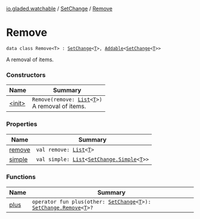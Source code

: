 [io.gladed.watchable](../../index.md) / [SetChange](../index.md) / [Remove](./index.md)

# Remove

`data class Remove<T> : `[`SetChange`](../index.md)`<`[`T`](index.md#T)`>, `[`Addable`](../../-addable/index.md)`<`[`SetChange`](../index.md)`<`[`T`](index.md#T)`>>`

A removal of items.

### Constructors

| Name | Summary |
|---|---|
| [&lt;init&gt;](-init-.md) | `Remove(remove: `[`List`](https://kotlinlang.org/api/latest/jvm/stdlib/kotlin.collections/-list/index.html)`<`[`T`](index.md#T)`>)`<br>A removal of items. |

### Properties

| Name | Summary |
|---|---|
| [remove](remove.md) | `val remove: `[`List`](https://kotlinlang.org/api/latest/jvm/stdlib/kotlin.collections/-list/index.html)`<`[`T`](index.md#T)`>` |
| [simple](simple.md) | `val simple: `[`List`](https://kotlinlang.org/api/latest/jvm/stdlib/kotlin.collections/-list/index.html)`<`[`SetChange.Simple`](../-simple/index.md)`<`[`T`](index.md#T)`>>` |

### Functions

| Name | Summary |
|---|---|
| [plus](plus.md) | `operator fun plus(other: `[`SetChange`](../index.md)`<`[`T`](index.md#T)`>): `[`SetChange.Remove`](./index.md)`<`[`T`](index.md#T)`>?` |
